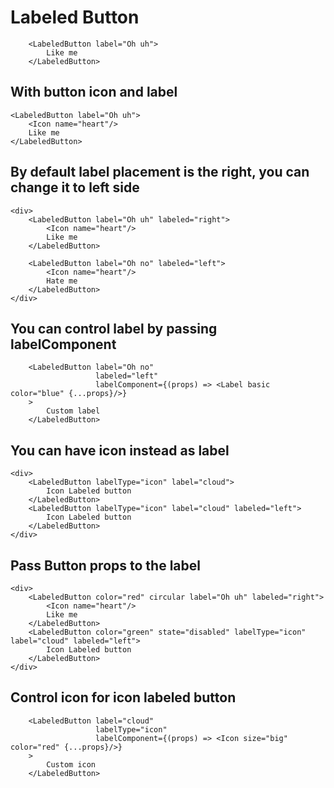 # Labeled Button

        <LabeledButton label="Oh uh">
            Like me
        </LabeledButton>

## With button icon and label

    <LabeledButton label="Oh uh">
        <Icon name="heart"/>
        Like me
    </LabeledButton>


## By default label placement is the right, you can change it to left side

    <div>
        <LabeledButton label="Oh uh" labeled="right">
            <Icon name="heart"/>
            Like me
        </LabeledButton>

        <LabeledButton label="Oh no" labeled="left">
            <Icon name="heart"/>
            Hate me
        </LabeledButton>
    </div>

## You can control label by passing labelComponent

        <LabeledButton label="Oh no"
                       labeled="left"
                       labelComponent={(props) => <Label basic color="blue" {...props}/>}
        >
            Custom label
        </LabeledButton>

## You can have icon instead as label

    <div>
        <LabeledButton labelType="icon" label="cloud">
            Icon Labeled button
        </LabeledButton>
        <LabeledButton labelType="icon" label="cloud" labeled="left">
            Icon Labeled button
        </LabeledButton>
    </div>

## Pass Button props to the label

    <div>
        <LabeledButton color="red" circular label="Oh uh" labeled="right">
            <Icon name="heart"/>
            Like me
        </LabeledButton>
        <LabeledButton color="green" state="disabled" labelType="icon" label="cloud" labeled="left">
            Icon Labeled button
        </LabeledButton>
    </div>

## Control icon for icon labeled button

        <LabeledButton label="cloud"
                       labelType="icon"
                       labelComponent={(props) => <Icon size="big" color="red" {...props}/>}
        >
            Custom icon
        </LabeledButton>
